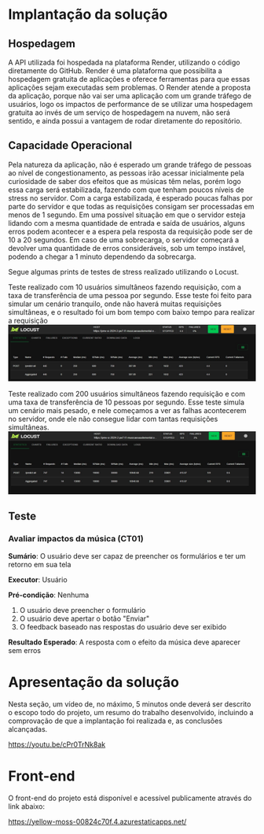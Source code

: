 # Implantação da solução

## Hospedagem

A API utilizada foi hospedada na plataforma Render, utilizando o código diretamente do GitHub. Render é uma plataforma que possibilita a hospedagem gratuita de aplicações e oferece ferramentas para que essas aplicações sejam executadas sem problemas. O Render atende a proposta da aplicação, porque não vai ser uma aplicação com um grande tráfego de usuários, logo os impactos de performance de se utilizar uma hospedagem gratuita ao invés de um serviço de hospedagem na nuvem, não será sentido, e ainda possui a vantagem de rodar diretamente do repositório.

## Capacidade Operacional

Pela natureza da aplicação, não é esperado um grande tráfego de pessoas ao nível de congestionamento, as pessoas irão acessar inicialmente pela curiosidade de saber dos efeitos que as músicas têm nelas, porém logo essa carga será estabilizada, fazendo com que tenham poucos níveis de stress no servidor. Com a carga estabilizada, é esperado poucas falhas por parte do servidor e que todas as requisições consigam ser processadas em menos de 1 segundo. Em uma possível situação em que o servidor esteja lidando com a mesma quantidade de entrada e saída de usuários, alguns erros podem acontecer e a espera pela resposta da requisição pode ser de 10 a 20 segundos. Em caso de uma sobrecarga, o servidor começará a devolver uma quantidade de erros consideráveis, sob um tempo instável, podendo a chegar a 1 minuto dependendo da sobrecarga.

Segue algumas prints de testes de stress realizado utilizando o Locust.

Teste realizado com 10 usuários simultâneos fazendo requisição, com a taxa de transferência de uma pessoa por segundo. Esse teste foi feito para simular um cenário tranquilo, onde não haverá muitas requisições simultâneas, e o resultado foi um bom tempo com baixo tempo para realizar a requisição
![Teste de Carga 1](img/carga_1.jpg)

Teste realizado com 200 usuários simultâneos fazendo requisição e com uma taxa de transferência de 10 pessoas por segundo. Esse teste simula um cenário mais pesado, e nele começamos a ver as falhas acontecerem no servidor, onde ele não consegue lidar com tantas requisições simultâneas.
![Teste de Carga 1](img/carga_2.jpg)




## Teste

### Avaliar impactos da música (CT01)

**Sumário**: O usuário deve ser capaz de preencher os formulários e ter um retorno em sua tela

**Executor**: Usuário

**Pré-condição**: Nenhuma

1. O usuário deve preencher o formulário
2. O usuário deve apertar o botão "Enviar"
3. O feedback baseado nas respostas do usuário deve ser exibido

**Resultado Esperado**: A resposta com o efeito da música deve aparecer sem erros

# Apresentação da solução

Nesta seção, um vídeo de, no máximo, 5 minutos onde deverá ser descrito o escopo todo do projeto, um resumo do trabalho desenvolvido, incluindo a comprovação de que a implantação foi realizada e, as conclusões alcançadas.

https://youtu.be/cPr0TrNk8ak

# Front-end

O front-end do projeto está disponível e acessível publicamente através do link abaixo:

https://yellow-moss-00824c70f.4.azurestaticapps.net/
